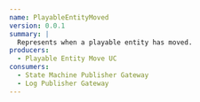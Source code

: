 ```yaml
---
name: PlayableEntityMoved
version: 0.0.1
summary: |
  Represents when a playable entity has moved.
producers:
  - Playable Entity Move UC
consumers:
  - State Machine Publisher Gateway
  - Log Publisher Gateway
---
```


<NodeGraph title="Consumer / Producer Diagram" />
